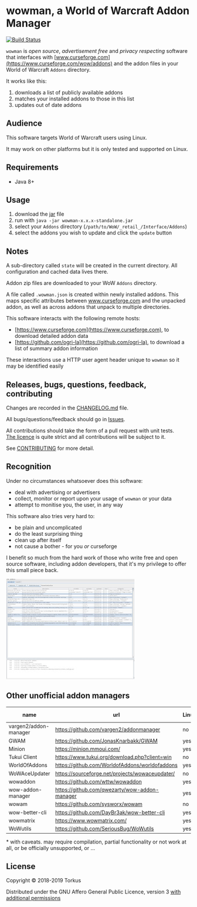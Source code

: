 # wowman, a World of Warcraft Addon Manager

[![Build Status](https://travis-ci.org/ogri-la/wowman.svg?branch=master)](https://travis-ci.org/ogri-la/wowman)

`wowman` is *open source*, *advertisement free* and *privacy respecting* software that interfaces with 
[www.curseforge.com](https://www.curseforge.com/wow/addons) and the addon files in your World of Warcraft `Addons` 
directory.

It works like this:

1. downloads a list of publicly available addons
2. matches your installed addons to those in this list
3. updates out of date addons

## Audience

This software targets World of Warcraft users using Linux.

It may work on other platforms but it is only tested and supported on Linux.

## Requirements

* Java 8+

## Usage

1. download the [jar](https://github.com/ogri-la/wowman/releases/download/0.3.1/wowman-0.3.1-standalone.jar) file
2. run with `java -jar wowman-x.x.x-standalone.jar`
3. select your `Addons` directory (`/path/to/WoW/_retail_/Interface/Addons`)
4. select the addons you wish to update and click the `update` button

## Notes

A sub-directory called `state` will be created in the current directory. All configuration and cached data lives there.

Addon zip files are downloaded to your WoW `Addons` directory.

A file called `.wowman.json` is created within newly installed addons. This maps specific attributes between 
www.curseforge.com and the unpacked addon, as well as across addons that unpack to multiple directories.

This software interacts with the following remote hosts:

* [https://www.curseforge.com](https://www.curseforge.com), to download detailed addon data
* [https://github.com/ogri-la](https://github.com/ogri-la), to download a list of summary addon information

These interactions use a HTTP user agent header unique to `wowman` so it may be identified easily

## Releases, bugs, questions, feedback, contributing

Changes are recorded in the [CHANGELOG.md](CHANGELOG.md) file.

All bugs/questions/feedback should go in [Issues](https://github.com/ogri-la/wowman/issues).

All contributions should take the form of a pull request with unit tests.  
[The licence](LICENCE.txt) is quite strict and all contributions will be subject to it.

See [CONTRIBUTING](CONTRIBUTING.md) for more detail.

## Recognition

Under no circumstances whatsoever does this software:

* deal with advertising or advertisers
* collect, monitor or report upon your usage of `wowman` or your data
* attempt to monitise you, the user, in any way

This software also tries very hard to:

* be plain and uncomplicated
* do the least surprising thing
* clean up after itself
* not cause a bother - for you *or* curseforge

I benefit so much from the hard work of those who write free and open source software, including addon developers, 
that it's my privilege to offer this small piece back.

[![wowman version 0.3.0](screenshot-0.3.0-thumbnail.jpg)](screenshot-0.3.0.png?raw=true)

## Other unofficial addon managers

| name                  | url                                             | Linux | Mac  | Windows | maintained? | f/oss? | source available? | 
|-----------------------|-------------------------------------------------|-------|------|---------|-------------|--------|-------------------| 
| vargen2/addon-manager | https://github.com/vargen2/addonmanager         | no    | no   | yes     | no          | no     | yes               | 
| GWAM                  | https://github.com/JonasKnarbakk/GWAM           | yes*  | yes* | yes*    | yes         | yes    |                   | 
| Minion                | https://minion.mmoui.com/                       | yes*  | yes  | yes     | yes         | no     | no                | 
| Tukui Client          | https://www.tukui.org/download.php?client=win   | no    | no   | yes     | yes         | no     | no                | 
| WorldOfAddons         | https://github.com/WorldofAddons/worldofaddons  | yes*  | yes* | yes     | yes         | yes    | yes               | 
| WoWAceUpdater         | https://sourceforge.net/projects/wowaceupdater/ | no    | no   | yes     | no          | yes    | yes               | 
| wowaddon              | https://github.com/wttw/wowaddon                | yes   | yes  | yes     | no          | yes    | yes               | 
| wow-addon-manager     | https://github.com/qwezarty/wow-addon-manager   | yes*  | no   | no      | yes         | yes    | yes               | 
| wowam                 | https://github.com/sysworx/wowam                | no    | yes  | yes     | no          | no     | yes               | 
| wow-better-cli        | https://github.com/DayBr3ak/wow-better-cli      | yes*  | yes* | yes*    | no          | yes    | yes               | 
| wowmatrix             | https://www.wowmatrix.com/                      | yes   | yes  | yes     | yes         | no     | no                | 
| WoWutils              | https://github.com/SeriousBug/WoWutils          | yes   | no   | no      | no          | yes    | yes               | 

\* with caveats. may require compilation, partial functionality or not work at all, or be officially unsupported, or ...

## License

Copyright © 2018-2019 Torkus

Distributed under the GNU Affero General Public Licence, version 3 [with additional permissions](LICENCE.txt#L665)
